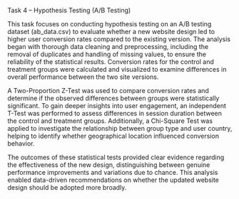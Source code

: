 Task 4 – Hypothesis Testing (A/B Testing)

This task focuses on conducting hypothesis testing on an A/B testing dataset (ab_data.csv) to evaluate whether a new website design led to higher user conversion rates compared to the existing version. The analysis began with thorough data cleaning and preprocessing, including the removal of duplicates and handling of missing values, to ensure the reliability of the statistical results. Conversion rates for the control and treatment groups were calculated and visualized to examine differences in overall performance between the two site versions.

A Two-Proportion Z-Test was used to compare conversion rates and determine if the observed differences between groups were statistically significant. To gain deeper insights into user engagement, an independent T-Test was performed to assess differences in session duration between the control and treatment groups. Additionally, a Chi-Square Test was applied to investigate the relationship between group type and user country, helping to identify whether geographical location influenced conversion behavior.

The outcomes of these statistical tests provided clear evidence regarding the effectiveness of the new design, distinguishing between genuine performance improvements and variations due to chance. This analysis enabled data-driven recommendations on whether the updated website design should be adopted more broadly.
